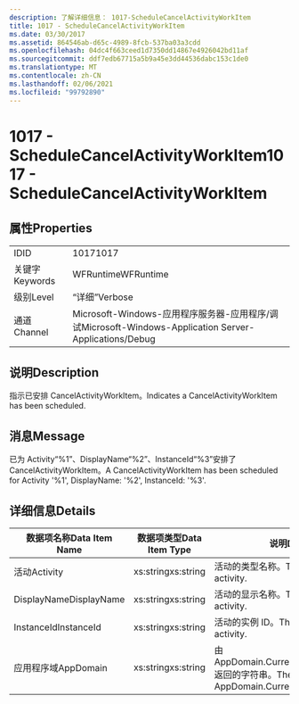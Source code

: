 ```yaml
---
description: 了解详细信息： 1017-ScheduleCancelActivityWorkItem
title: 1017 - ScheduleCancelActivityWorkItem
ms.date: 03/30/2017
ms.assetid: 864546ab-d65c-4989-8fcb-537ba03a3cdd
ms.openlocfilehash: 04dc4f663ceed1d7350dd14867e4926042bd11af
ms.sourcegitcommit: ddf7edb67715a5b9a45e3dd44536dabc153c1de0
ms.translationtype: MT
ms.contentlocale: zh-CN
ms.lasthandoff: 02/06/2021
ms.locfileid: "99792890"
---
```

# <a name="1017---schedulecancelactivityworkitem"></a><span data-ttu-id="8c8e7-103">1017 - ScheduleCancelActivityWorkItem</span><span class="sxs-lookup"><span data-stu-id="8c8e7-103">1017 - ScheduleCancelActivityWorkItem</span></span>

## <a name="properties"></a><span data-ttu-id="8c8e7-104">属性</span><span class="sxs-lookup"><span data-stu-id="8c8e7-104">Properties</span></span>  
  
|||  
|-|-|  
|<span data-ttu-id="8c8e7-105">ID</span><span class="sxs-lookup"><span data-stu-id="8c8e7-105">ID</span></span>|<span data-ttu-id="8c8e7-106">1017</span><span class="sxs-lookup"><span data-stu-id="8c8e7-106">1017</span></span>|  
|<span data-ttu-id="8c8e7-107">关键字</span><span class="sxs-lookup"><span data-stu-id="8c8e7-107">Keywords</span></span>|<span data-ttu-id="8c8e7-108">WFRuntime</span><span class="sxs-lookup"><span data-stu-id="8c8e7-108">WFRuntime</span></span>|  
|<span data-ttu-id="8c8e7-109">级别</span><span class="sxs-lookup"><span data-stu-id="8c8e7-109">Level</span></span>|<span data-ttu-id="8c8e7-110">“详细”</span><span class="sxs-lookup"><span data-stu-id="8c8e7-110">Verbose</span></span>|  
|<span data-ttu-id="8c8e7-111">通道</span><span class="sxs-lookup"><span data-stu-id="8c8e7-111">Channel</span></span>|<span data-ttu-id="8c8e7-112">Microsoft-Windows-应用程序服务器-应用程序/调试</span><span class="sxs-lookup"><span data-stu-id="8c8e7-112">Microsoft-Windows-Application Server-Applications/Debug</span></span>|  
  
## <a name="description"></a><span data-ttu-id="8c8e7-113">说明</span><span class="sxs-lookup"><span data-stu-id="8c8e7-113">Description</span></span>  

 <span data-ttu-id="8c8e7-114">指示已安排 CancelActivityWorkItem。</span><span class="sxs-lookup"><span data-stu-id="8c8e7-114">Indicates a CancelActivityWorkItem has been scheduled.</span></span>  
  
## <a name="message"></a><span data-ttu-id="8c8e7-115">消息</span><span class="sxs-lookup"><span data-stu-id="8c8e7-115">Message</span></span>  

 <span data-ttu-id="8c8e7-116">已为 Activity“%1”、DisplayName“%2”、InstanceId“%3”安排了 CancelActivityWorkItem。</span><span class="sxs-lookup"><span data-stu-id="8c8e7-116">A CancelActivityWorkItem has been scheduled for Activity '%1', DisplayName: '%2', InstanceId: '%3'.</span></span>  
  
## <a name="details"></a><span data-ttu-id="8c8e7-117">详细信息</span><span class="sxs-lookup"><span data-stu-id="8c8e7-117">Details</span></span>  
  
|<span data-ttu-id="8c8e7-118">数据项名称</span><span class="sxs-lookup"><span data-stu-id="8c8e7-118">Data Item Name</span></span>|<span data-ttu-id="8c8e7-119">数据项类型</span><span class="sxs-lookup"><span data-stu-id="8c8e7-119">Data Item Type</span></span>|<span data-ttu-id="8c8e7-120">说明</span><span class="sxs-lookup"><span data-stu-id="8c8e7-120">Description</span></span>|  
|--------------------|--------------------|-----------------|  
|<span data-ttu-id="8c8e7-121">活动</span><span class="sxs-lookup"><span data-stu-id="8c8e7-121">Activity</span></span>|<span data-ttu-id="8c8e7-122">xs:string</span><span class="sxs-lookup"><span data-stu-id="8c8e7-122">xs:string</span></span>|<span data-ttu-id="8c8e7-123">活动的类型名称。</span><span class="sxs-lookup"><span data-stu-id="8c8e7-123">The type name of the activity.</span></span>|  
|<span data-ttu-id="8c8e7-124">DisplayName</span><span class="sxs-lookup"><span data-stu-id="8c8e7-124">DisplayName</span></span>|<span data-ttu-id="8c8e7-125">xs:string</span><span class="sxs-lookup"><span data-stu-id="8c8e7-125">xs:string</span></span>|<span data-ttu-id="8c8e7-126">活动的显示名称。</span><span class="sxs-lookup"><span data-stu-id="8c8e7-126">The display name of the activity.</span></span>|  
|<span data-ttu-id="8c8e7-127">InstanceId</span><span class="sxs-lookup"><span data-stu-id="8c8e7-127">InstanceId</span></span>|<span data-ttu-id="8c8e7-128">xs:string</span><span class="sxs-lookup"><span data-stu-id="8c8e7-128">xs:string</span></span>|<span data-ttu-id="8c8e7-129">活动的实例 ID。</span><span class="sxs-lookup"><span data-stu-id="8c8e7-129">The instance id of the activity.</span></span>|  
|<span data-ttu-id="8c8e7-130">应用程序域</span><span class="sxs-lookup"><span data-stu-id="8c8e7-130">AppDomain</span></span>|<span data-ttu-id="8c8e7-131">xs:string</span><span class="sxs-lookup"><span data-stu-id="8c8e7-131">xs:string</span></span>|<span data-ttu-id="8c8e7-132">由 AppDomain.CurrentDomain.FriendlyName 返回的字符串。</span><span class="sxs-lookup"><span data-stu-id="8c8e7-132">The string returned by AppDomain.CurrentDomain.FriendlyName.</span></span>|
